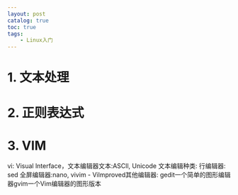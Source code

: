 ```yaml
---
layout: post   	
catalog: true 	
toc: true
tags:
    - Linux入门
---
```


# 1. 文本处理


# 2. 正则表达式


# 3. VIM

vi: Visual lnterface，文本编辑器文本:ASCll, Unicode
文本编辑种类:
行编辑器: sed
全屏编辑器:nano, vivim - Vilmproved其他编辑器:
gedit一个简单的图形编辑器gvim一个Vim编辑器的图形版本
